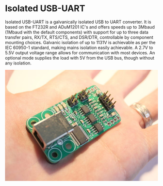# Isolated USB-UART

Isolated USB-UART is a galvanically isolated USB to UART converter. It is based on the FT232R and ADuM1201 IC's and offers speeds up to 3Mbaud (1Mbaud with the default components) with support for up to three data transfer pairs, RX/TX, RTS/CTS, and DSR/DTR, controllable by component mounting choices. Galvanic isolation of up to 1131V is achievable as per the IEC 60950-1 standard, making mains isolation easily achievable. A 2.7V to 5.5V output voltage range allows for communication with most devices. An optional mode supplies the load with 5V from the USB bus, though without any isolation.

![Image](./img.jpg?raw=true)